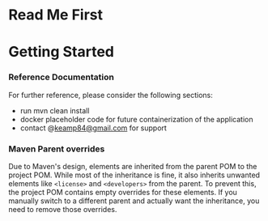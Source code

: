 # Read Me First

# Getting Started

### Reference Documentation
For further reference, please consider the following sections:

* run mvn clean install
* docker placeholder code for future containerization of the application
* contact @keamp84@gmail.com for support

### Maven Parent overrides

Due to Maven's design, elements are inherited from the parent POM to the project POM.
While most of the inheritance is fine, it also inherits unwanted elements like `<license>` and `<developers>` from the parent.
To prevent this, the project POM contains empty overrides for these elements.
If you manually switch to a different parent and actually want the inheritance, you need to remove those overrides.

